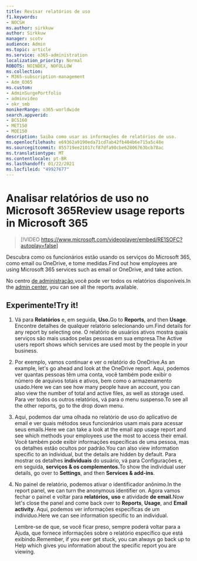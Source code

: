 ```yaml
---
title: Revisar relatórios de uso
f1.keywords:
- NOCSH
ms.author: sirkkuw
author: Sirkkuw
manager: scotv
audience: Admin
ms.topic: article
ms.service: o365-administration
localization_priority: Normal
ROBOTS: NOINDEX, NOFOLLOW
ms.collection:
- M365-subscription-management
- Adm_O365
ms.custom:
- AdminSurgePortfolio
- adminvideo
- okr_smb
monikerRange: o365-worldwide
search.appverid:
- BCS160
- MET150
- MOE150
description: Saiba como usar as informações de relatórios de uso.
ms.openlocfilehash: e69362a9190eda71cd7ab42fb404b6e715a5c48e
ms.sourcegitcommit: 855719ee21017cf87dfa98cbe62806763bcb78ac
ms.translationtype: MT
ms.contentlocale: pt-BR
ms.lasthandoff: 01/22/2021
ms.locfileid: "49927677"
---
```

# <a name="review-usage-reports-in-microsoft-365"></a><span data-ttu-id="1756f-103">Analisar relatórios de uso no Microsoft 365</span><span class="sxs-lookup"><span data-stu-id="1756f-103">Review usage reports in Microsoft 365</span></span>

> [!VIDEO https://www.microsoft.com/videoplayer/embed/RE1SOFC?autoplay=false]

<span data-ttu-id="1756f-104">Descubra como os funcionários estão usando os serviços do Microsoft 365, como email ou OneDrive, e tome medidas.</span><span class="sxs-lookup"><span data-stu-id="1756f-104">Find out how employees are using Microsoft 365 services such as email or OneDrive, and take action.</span></span>

<span data-ttu-id="1756f-105">No centro [de administração,](https://admin.microsoft.com)você pode ver todos os relatórios disponíveis.</span><span class="sxs-lookup"><span data-stu-id="1756f-105">In the [admin center](https://admin.microsoft.com), you can see all the reports available.</span></span>

## <a name="try-it"></a><span data-ttu-id="1756f-106">Experimente!</span><span class="sxs-lookup"><span data-stu-id="1756f-106">Try it!</span></span>

1. <span data-ttu-id="1756f-107">Vá para **Relatórios** e, em seguida, **Uso.**</span><span class="sxs-lookup"><span data-stu-id="1756f-107">Go to **Reports**, and then **Usage**.</span></span> <span data-ttu-id="1756f-108">Encontre detalhes de qualquer relatório selecionando um.</span><span class="sxs-lookup"><span data-stu-id="1756f-108">Find details for any report by selecting one.</span></span> <span data-ttu-id="1756f-109">O relatório de usuários ativos mostra quais serviços são mais usados pelas pessoas em sua empresa.</span><span class="sxs-lookup"><span data-stu-id="1756f-109">The Active users report shows which services are used most by the people in your business.</span></span>
1. <span data-ttu-id="1756f-110">Por exemplo, vamos continuar e ver o relatório do OneDrive.</span><span class="sxs-lookup"><span data-stu-id="1756f-110">As an example, let's go ahead and look at the OneDrive report.</span></span> <span data-ttu-id="1756f-111">Aqui, podemos ver quantas pessoas têm uma conta, você também pode exibir o número de arquivos totais e ativos, bem como o armazenamento usado.</span><span class="sxs-lookup"><span data-stu-id="1756f-111">Here we can see how many people have an account, you can also view the number of total and active files, as well as storage used.</span></span> <span data-ttu-id="1756f-112">Para ver todos os outros relatórios, vá para o menu suspenso.</span><span class="sxs-lookup"><span data-stu-id="1756f-112">To see all the other reports, go to the drop down menu.</span></span>
1. <span data-ttu-id="1756f-113">Aqui, podemos dar uma olhada no relatório de uso do aplicativo de email e ver quais métodos seus funcionários usam mais para acessar seus emails.</span><span class="sxs-lookup"><span data-stu-id="1756f-113">Here we can take a look at the email app usage report and see which methods your employees use the most to access their email.</span></span> <span data-ttu-id="1756f-114">Você também pode exibir informações específicas de uma pessoa, mas os detalhes estão ocultos por padrão.</span><span class="sxs-lookup"><span data-stu-id="1756f-114">You can also view information specific to an individual, but the details are hidden by default.</span></span> <span data-ttu-id="1756f-115">Para mostrar os detalhes **individuais** do usuário, vá para Configurações e, em seguida, **serviços & os complementos.**</span><span class="sxs-lookup"><span data-stu-id="1756f-115">To show the individual user details, go over to **Settings**, and then **Services & add-ins**.</span></span>
1. <span data-ttu-id="1756f-116">No painel de relatório, podemos ativar o identificador anônimo.</span><span class="sxs-lookup"><span data-stu-id="1756f-116">In the report panel, we can turn the anonymous identifier on.</span></span> <span data-ttu-id="1756f-117">Agora vamos fechar o painel e voltar para **relatórios,** **uso** e atividade **de email.**</span><span class="sxs-lookup"><span data-stu-id="1756f-117">Now let's close the panel and come back over to **Reports**, **Usage**, and **Email activity**.</span></span> <span data-ttu-id="1756f-118">Aqui, podemos ver informações específicas de um indivíduo.</span><span class="sxs-lookup"><span data-stu-id="1756f-118">Here we can see information specific to an individual.</span></span>

    <span data-ttu-id="1756f-119">Lembre-se de que, se você ficar preso, sempre poderá voltar para a Ajuda, que fornece informações sobre o relatório específico que está exibindo.</span><span class="sxs-lookup"><span data-stu-id="1756f-119">Remember, if you ever get stuck, you can always go back up to Help which gives you information about the specific report you are viewing.</span></span>
